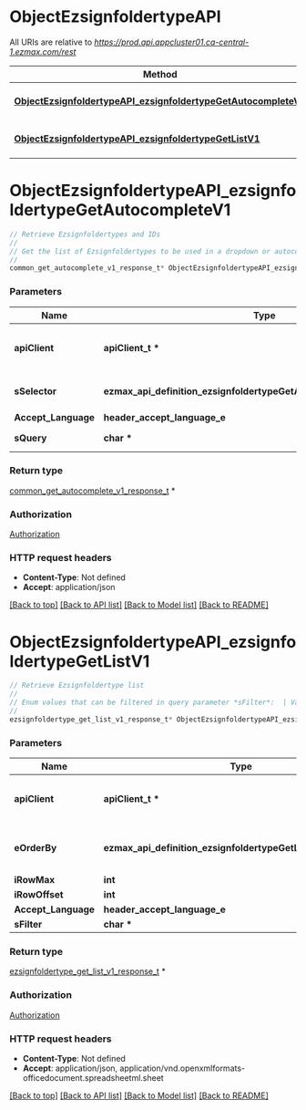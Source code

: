 # ObjectEzsignfoldertypeAPI

All URIs are relative to *https://prod.api.appcluster01.ca-central-1.ezmax.com/rest*

Method | HTTP request | Description
------------- | ------------- | -------------
[**ObjectEzsignfoldertypeAPI_ezsignfoldertypeGetAutocompleteV1**](ObjectEzsignfoldertypeAPI.md#ObjectEzsignfoldertypeAPI_ezsignfoldertypeGetAutocompleteV1) | **GET** /1/object/ezsignfoldertype/getAutocomplete/{sSelector}/ | Retrieve Ezsignfoldertypes and IDs
[**ObjectEzsignfoldertypeAPI_ezsignfoldertypeGetListV1**](ObjectEzsignfoldertypeAPI.md#ObjectEzsignfoldertypeAPI_ezsignfoldertypeGetListV1) | **GET** /1/object/ezsignfoldertype/getList | Retrieve Ezsignfoldertype list


# **ObjectEzsignfoldertypeAPI_ezsignfoldertypeGetAutocompleteV1**
```c
// Retrieve Ezsignfoldertypes and IDs
//
// Get the list of Ezsignfoldertypes to be used in a dropdown or autocomplete control.
//
common_get_autocomplete_v1_response_t* ObjectEzsignfoldertypeAPI_ezsignfoldertypeGetAutocompleteV1(apiClient_t *apiClient, ezmax_api_definition_ezsignfoldertypeGetAutocompleteV1_sSelector_e sSelector, header_accept_language_e Accept_Language, char * sQuery);
```

### Parameters
Name | Type | Description  | Notes
------------- | ------------- | ------------- | -------------
**apiClient** | **apiClient_t \*** | context containing the client configuration |
**sSelector** | **ezmax_api_definition_ezsignfoldertypeGetAutocompleteV1_sSelector_e** | The type of Ezsignfoldertypes to return | 
**Accept_Language** | **header_accept_language_e** |  | [optional] 
**sQuery** | **char \*** | Allow to filter the returned results | [optional] 

### Return type

[common_get_autocomplete_v1_response_t](common_get_autocomplete_v1_response.md) *


### Authorization

[Authorization](../README.md#Authorization)

### HTTP request headers

 - **Content-Type**: Not defined
 - **Accept**: application/json

[[Back to top]](#) [[Back to API list]](../README.md#documentation-for-api-endpoints) [[Back to Model list]](../README.md#documentation-for-models) [[Back to README]](../README.md)

# **ObjectEzsignfoldertypeAPI_ezsignfoldertypeGetListV1**
```c
// Retrieve Ezsignfoldertype list
//
// Enum values that can be filtered in query parameter *sFilter*:  | Variable | Valid values | |---|---| | eEzsignfoldertypePrivacylevel | User<br>Usergroup |
//
ezsignfoldertype_get_list_v1_response_t* ObjectEzsignfoldertypeAPI_ezsignfoldertypeGetListV1(apiClient_t *apiClient, ezmax_api_definition_ezsignfoldertypeGetListV1_eOrderBy_e eOrderBy, int iRowMax, int iRowOffset, header_accept_language_e Accept_Language, char * sFilter);
```

### Parameters
Name | Type | Description  | Notes
------------- | ------------- | ------------- | -------------
**apiClient** | **apiClient_t \*** | context containing the client configuration |
**eOrderBy** | **ezmax_api_definition_ezsignfoldertypeGetListV1_eOrderBy_e** | Specify how you want the results to be sorted | [optional] 
**iRowMax** | **int** |  | [optional] 
**iRowOffset** | **int** |  | [optional] 
**Accept_Language** | **header_accept_language_e** |  | [optional] 
**sFilter** | **char \*** |  | [optional] 

### Return type

[ezsignfoldertype_get_list_v1_response_t](ezsignfoldertype_get_list_v1_response.md) *


### Authorization

[Authorization](../README.md#Authorization)

### HTTP request headers

 - **Content-Type**: Not defined
 - **Accept**: application/json, application/vnd.openxmlformats-officedocument.spreadsheetml.sheet

[[Back to top]](#) [[Back to API list]](../README.md#documentation-for-api-endpoints) [[Back to Model list]](../README.md#documentation-for-models) [[Back to README]](../README.md)

